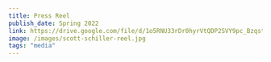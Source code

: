 ```yaml
---
title: Press Reel
publish_date: Spring 2022
link: https://drive.google.com/file/d/1o5RNU33rDr0hyrVtQDP2SVY9pc_Bzqst/view
image: /images/scott-schiller-reel.jpg
tags: "media"
---
```


